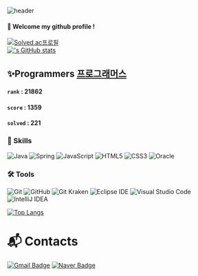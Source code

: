 
<!--
**gr033/gr033** is a ✨ _special_ ✨ repository because its `README.md` (this file) appears on your GitHub profile.

Here are some ideas to get you started:

- 🔭 I’m currently working on ...
- 🌱 I’m currently learning ...
- 👯 I’m looking to collaborate on ...
- 🤔 I’m looking for help with ...
- 💬 Ask me about ...
- 📫 How to reach me: ...
- 😄 Pronouns: ...
- ⚡ Fun fact: ...
-->

![header](https://capsule-render.vercel.app/api?type=waving&color=gradient&customColorList=14&height=300&section=header&text=Welcome&fontSize=80)
  
####  :wave: Welcome my github profile !
[![Solved.ac프로필](http://mazassumnida.wtf/api/v2/generate_badge?boj=gr033)](https://solved.ac/gr033)     
[![<gr033>'s GitHub stats](https://github-readme-stats.vercel.app/api?username=gr033&theme=buefy)](https://github.com/anuraghazra/github-readme-stats)
 <br/>
 
## ✨Programmers [프로그래머스](https://programmers.co.kr/)
  #### `rank`    :    21862
  #### `score`    :    1359
  #### `solved`    :    221 



### 💪 Skills
![Java](https://img.shields.io/badge/Java-007396.svg?&style=for-the-badge&logo=Java&logoColor=white)
![Spring](https://img.shields.io/badge/Spring-6DB33F.svg?&style=for-the-badge&logo=Spring&logoColor=white)
![JavaScript](https://img.shields.io/badge/JavaScript-F7DF1E.svg?&style=for-the-badge&logo=JavaScript&logoColor=white)
![HTML5](https://img.shields.io/badge/HTML5-E34F26.svg?&style=for-the-badge&logo=HTML5&logoColor=white)
![CSS3](https://img.shields.io/badge/CSS3-1572B6.svg?&style=for-the-badge&logo=CSS3&logoColor=white)
![Oracle](https://img.shields.io/badge/Oracle-F80000.svg?&style=for-the-badge&logo=Oracle&logoColor=white)


### 🛠 Tools
![Git](https://img.shields.io/badge/Git-F05032.svg?&style=for-the-badge&logo=Git&logoColor=white)
![GitHub](https://img.shields.io/badge/GitHub-181717.svg?&style=for-the-badge&logo=GitHub&logoColor=white)
![Git Kraken](https://img.shields.io/badge/git%20kraken-179287.svg?&style=for-the-badge&logo=gitkraken&logoColor=white)
![Eclipse IDE](https://img.shields.io/badge/Eclipse%20IDE-2C2255.svg?&style=for-the-badge&logo=Eclipse%20IDE&logoColor=white)
![Visual Studio Code](https://img.shields.io/badge/Visual%20Studio%20Code-007ACC.svg?&style=for-the-badge&logo=Visual%20Studio%20Code&logoColor=white)
![IntelliJ IDEA](https://img.shields.io/badge/intellij%20idea-000000.svg?&style=for-the-badge&logo=intellijidea&logoColor=white)


[![Top Langs](https://github-readme-stats.vercel.app/api/top-langs/?username=893107&layout=compact)](https://github.com/anuraghazra/github-readme-stats)

  
# :mailbox_with_mail: Contacts
[![Gmail Badge](https://img.shields.io/badge/Gmail-d14836?style=flat-square&logo=Gmail&logoColor=white&link=mailto:yuri98834@gmail.com)](mailto:yuri98834@gmail.com)
[![Naver Badge](https://img.shields.io/badge/Naver-03C75A?style=flat-square&logo=Naver&logoColor=white&link=mailto:gr033@naver.com)](mailto:gr033@naver.com)
